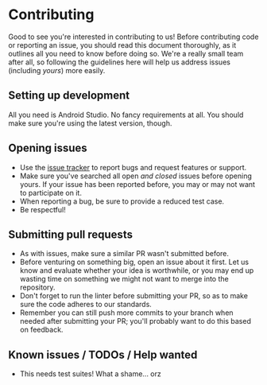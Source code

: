 # Contributing

Good to see you're interested in contributing to us! Before contributing code
or reporting an issue, you should read this document thoroughly, as it outlines
all you need to know before doing so. We're a really small team after all, so
following the guidelines here will help us address issues (including _yours_)
more easily.

## Setting up development

All you need is Android Studio. No fancy requirements at all. You should make
sure you're using the latest version, though.

## Opening issues

-   Use the [issue tracker][2] to report bugs and request features or support.
-   Make sure you've searched all open _and closed_ issues before opening yours.
    If your issue has been reported before, you may or may not want to
    participate on it.
-   When reporting a bug, be sure to provide a reduced test case.
-   Be respectful!

[2]: https://github.com/radiojhero/android-app/issues

## Submitting pull requests

-   As with issues, make sure a similar PR wasn't submitted before.
-   Before venturing on something big, open an issue about it first. Let us know
    and evaluate whether your idea is worthwhile, or you may end up wasting time
    on something we might not want to merge into the repository.
-   Don't forget to run the linter before submitting your PR, so as to make sure
    the code adheres to our standards.
-   Remember you can still push more commits to your branch when needed after
    submitting your PR; you'll probably want to do this based on feedback.

## Known issues / TODOs / Help wanted

-   This needs test suites! What a shame... orz